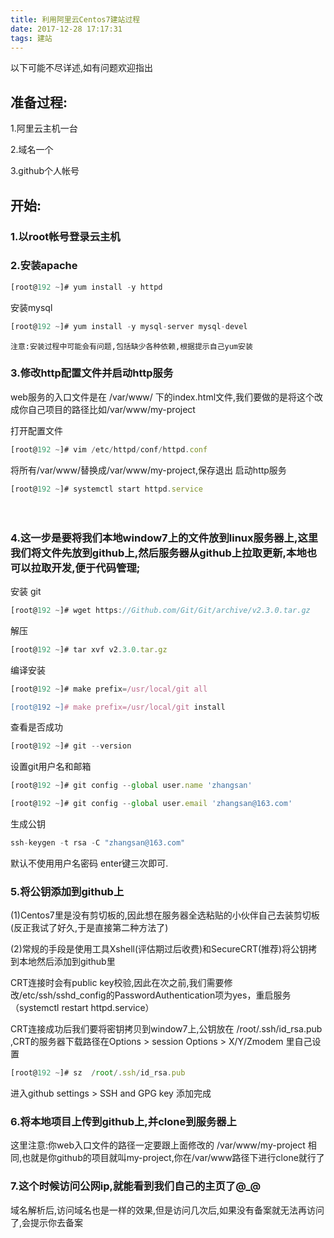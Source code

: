 ```yaml
---
title: 利用阿里云Centos7建站过程
date: 2017-12-28 17:17:31
tags: 建站
---
```

以下可能不尽详述,如有问题欢迎指出

## 准备过程:

1.阿里云主机一台

2.域名一个

3.github个人帐号

## 开始:

### 1.以root帐号登录云主机

### 2.安装apache
``` javascript
[root@192 ~]# yum install -y httpd 
```
安装mysql
``` javascript
[root@192 ~]# yum install -y mysql-server mysql-devel
```
    注意:安装过程中可能会有问题,包括缺少各种依赖,根据提示自己yum安装
<!-- more -->
### 3.修改http配置文件并启动http服务

web服务的入口文件是在  /var/www/ 下的index.html文件,我们要做的是将这个改成你自己项目的路径比如/var/www/my-project

打开配置文件
``` javascript
[root@192 ~]# vim /etc/httpd/conf/httpd.conf
```
将所有/var/www/替换成/var/www/my-project,保存退出
启动http服务
``` javascript
[root@192 ~]# systemctl start httpd.service
```
　　
### 4.这一步是要将我们本地window7上的文件放到linux服务器上,这里我们将文件先放到github上,然后服务器从github上拉取更新,本地也可以拉取开发,便于代码管理;

安装 git

``` javascript
[root@192 ~]# wget https://Github.com/Git/Git/archive/v2.3.0.tar.gz
```
解压

``` javascript
[root@192 ~]# tar xvf v2.3.0.tar.gz
```

编译安装
``` javascript
[root@192 ~]# make prefix=/usr/local/git all

[root@192 ~]# make prefix=/usr/local/git install
```
查看是否成功
``` javascript
[root@192 ~]# git --version
```

设置git用户名和邮箱
``` javascript
[root@192 ~]# git config --global user.name 'zhangsan'

[root@192 ~]# git config --global user.email 'zhangsan@163.com'
```

生成公钥
``` javascript
ssh-keygen -t rsa -C "zhangsan@163.com"
```

默认不使用用户名密码 enter键三次即可.

### 5.将公钥添加到github上

(1)Centos7里是没有剪切板的,因此想在服务器全选粘贴的小伙伴自己去装剪切板(反正我试了好久,于是直接第二种方法了)

(2)常规的手段是使用工具Xshell(评估期过后收费)和SecureCRT(推荐)将公钥拷到本地然后添加到github里

CRT连接时会有public key校验,因此在次之前,我们需要修改/etc/ssh/sshd_config的PasswordAuthentication项为yes，重启服务（systemctl restart httpd.service）

CRT连接成功后我们要将密钥拷贝到window7上,公钥放在 /root/.ssh/id_rsa.pub ,CRT的服务器下载路径在Options > session Options > X/Y/Zmodem 里自己设置
``` javascript
[root@192 ~]# sz  /root/.ssh/id_rsa.pub
```

进入github settings > SSH and GPG key 添加完成

### 6.将本地项目上传到github上,并clone到服务器上

这里注意:你web入口文件的路径一定要跟上面修改的 /var/www/my-project 相同,也就是你github的项目就叫my-project,你在/var/www路径下进行clone就行了

### 7.这个时候访问公网ip,就能看到我们自己的主页了@_@

域名解析后,访问域名也是一样的效果,但是访问几次后,如果没有备案就无法再访问了,会提示你去备案